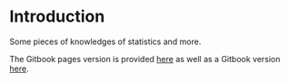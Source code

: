 # Introduction

Some pieces of knowledges of statistics and more.

The Gitbook pages version is provided [here](https://zizouhe.github.io/Statistics-and-More/) as well as a Gitbook version [here](https://thu-zizouhe.gitbook.io/statistics-more/).